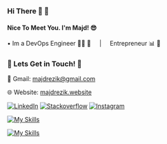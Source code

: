 ### Hi There 👋 🍻
#### Nice To Meet You. I'm Majd! 😎
   • Im a DevOps Engineer 👨‍💻 🚀 &nbsp; &nbsp; | &nbsp; &nbsp; Entrepreneur 📊 📆 <br>

### 💬 Lets Get in Touch! 💬

   📩 Gmail: majdrezik@gmail.com 

   🌐 Website: [majdrezik.website](https://majdrezik.website/)
   
[![LinkedIn](https://skillicons.dev/icons?i=linkedin)](https://www.linkedin.com/in/majdrezik/)
[![Stackoverflow](https://skillicons.dev/icons?i=stackoverflow)](https://stackoverflow.com/users/9124775/majd-rezik)
[![Instagram](https://skillicons.dev/icons?i=instagram)](https://www.instagram.com/majdrezik/?hl=en)




[![My Skills](https://skillicons.dev/icons?i=aws,kubernetes,docker,linux,flask,py,git,github,jquery,spring,maven,java)](https://skillicons.dev)

[![My Skills](https://skillicons.dev/icons?i=html,js,css,mysql,nginx,netlify,heroku,androidstudio,ansible,bash,bootstrap,c,vscode)](https://skillicons.dev)


